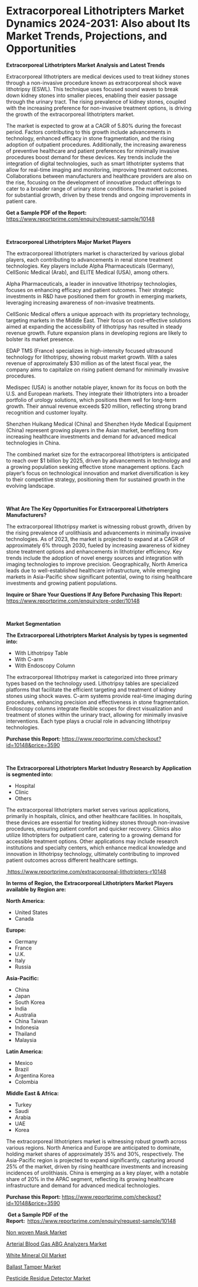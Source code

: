 <p><h1>Extracorporeal Lithotripters Market Dynamics 2024-2031: Also about Its Market Trends, Projections, and Opportunities</h1></p><p><strong>Extracorporeal Lithotripters Market Analysis and Latest Trends</strong></p>
<p><p>Extracorporeal lithotripters are medical devices used to treat kidney stones through a non-invasive procedure known as extracorporeal shock wave lithotripsy (ESWL). This technique uses focused sound waves to break down kidney stones into smaller pieces, enabling their easier passage through the urinary tract. The rising prevalence of kidney stones, coupled with the increasing preference for non-invasive treatment options, is driving the growth of the extracorporeal lithotripters market.</p><p>The market is expected to grow at a CAGR of 5.80% during the forecast period. Factors contributing to this growth include advancements in technology, enhanced efficacy in stone fragmentation, and the rising adoption of outpatient procedures. Additionally, the increasing awareness of preventive healthcare and patient preferences for minimally invasive procedures boost demand for these devices. Key trends include the integration of digital technologies, such as smart lithotripter systems that allow for real-time imaging and monitoring, improving treatment outcomes. Collaborations between manufacturers and healthcare providers are also on the rise, focusing on the development of innovative product offerings to cater to a broader range of urinary stone conditions. The market is poised for substantial growth, driven by these trends and ongoing improvements in patient care.</p></p>
<p><strong>Get a Sample PDF of the Report:&nbsp;</strong> <a href="https://www.reportprime.com/enquiry/request-sample/10148?utm_campaign=1136&utm_medium=2&utm_source=Github&utm_content=ia&utm_term=18102024&utm_id=extracorporeal-lithotripters">https://www.reportprime.com/enquiry/request-sample/10148</a></p>
<p>&nbsp;</p>
<p><strong>Extracorporeal Lithotripters Major Market Players</strong></p>
<p><p>The extracorporeal lithotripters market is characterized by various global players, each contributing to advancements in renal stone treatment technologies. Key players include Alpha Pharmaceuticals (Germany), CellSonic Medical (Arab), and ELITE Medical (USA), among others.</p><p>Alpha Pharmaceuticals, a leader in innovative lithotripsy technologies, focuses on enhancing efficacy and patient outcomes. Their strategic investments in R&D have positioned them for growth in emerging markets, leveraging increasing awareness of non-invasive treatments.</p><p>CellSonic Medical offers a unique approach with its proprietary technology, targeting markets in the Middle East. Their focus on cost-effective solutions aimed at expanding the accessibility of lithotripsy has resulted in steady revenue growth. Future expansion plans in developing regions are likely to bolster its market presence.</p><p>EDAP TMS (France) specializes in high-intensity focused ultrasound technology for lithotripsy, showing robust market growth. With a sales revenue of approximately $30 million as of the latest fiscal year, the company aims to capitalize on rising patient demand for minimally invasive procedures.</p><p>Medispec (USA) is another notable player, known for its focus on both the U.S. and European markets. They integrate their lithotripters into a broader portfolio of urology solutions, which positions them well for long-term growth. Their annual revenue exceeds $20 million, reflecting strong brand recognition and customer loyalty.</p><p>Shenzhen Huikang Medical (China) and Shenzhen Hyde Medical Equipment (China) represent growing players in the Asian market, benefiting from increasing healthcare investments and demand for advanced medical technologies in China. </p><p>The combined market size for the extracorporeal lithotripters is anticipated to reach over $1 billion by 2025, driven by advancements in technology and a growing population seeking effective stone management options. Each player’s focus on technological innovation and market diversification is key to their competitive strategy, positioning them for sustained growth in the evolving landscape.</p></p>
<p>&nbsp;</p>
<p><strong>What Are The Key Opportunities For Extracorporeal Lithotripters Manufacturers?</strong></p>
<p><p>The extracorporeal lithotripsy market is witnessing robust growth, driven by the rising prevalence of urolithiasis and advancements in minimally invasive technologies. As of 2023, the market is projected to expand at a CAGR of approximately 6% through 2030, fueled by increasing awareness of kidney stone treatment options and enhancements in lithotripter efficiency. Key trends include the adoption of novel energy sources and integration with imaging technologies to improve precision. Geographically, North America leads due to well-established healthcare infrastructure, while emerging markets in Asia-Pacific show significant potential, owing to rising healthcare investments and growing patient populations.</p></p>
<p><strong>Inquire or Share Your Questions If Any Before Purchasing This Report:</strong> <a href="https://www.reportprime.com/enquiry/pre-order/10148?utm_campaign=1136&utm_medium=2&utm_source=Github&utm_content=ia&utm_term=18102024&utm_id=extracorporeal-lithotripters">https://www.reportprime.com/enquiry/pre-order/10148</a></p>
<p>&nbsp;</p>
<p><strong>Market Segmentation</strong></p>
<p><strong>The Extracorporeal Lithotripters Market Analysis by types is segmented into:</strong></p>
<p><ul><li>With Lithotripsy Table</li><li>With C-arm</li><li>With Endoscopy Column</li></ul></p>
<p><p>The extracorporeal lithotripsy market is categorized into three primary types based on the technology used. Lithotripsy tables are specialized platforms that facilitate the efficient targeting and treatment of kidney stones using shock waves. C-arm systems provide real-time imaging during procedures, enhancing precision and effectiveness in stone fragmentation. Endoscopy columns integrate flexible scopes for direct visualization and treatment of stones within the urinary tract, allowing for minimally invasive interventions. Each type plays a crucial role in advancing lithotripsy technologies.</p></p>
<p><strong>Purchase this Report:&nbsp;</strong><a href="https://www.reportprime.com/checkout?id=10148&price=3590&utm_campaign=1136&utm_medium=2&utm_source=Github&utm_content=ia&utm_term=18102024&utm_id=extracorporeal-lithotripters">https://www.reportprime.com/checkout?id=10148&price=3590</a></p>
<p>&nbsp;</p>
<p><strong>The Extracorporeal Lithotripters Market Industry Research by Application is segmented into:</strong></p>
<p><ul><li>Hospital</li><li>Clinic</li><li>Others</li></ul></p>
<p><p>The extracorporeal lithotripters market serves various applications, primarily in hospitals, clinics, and other healthcare facilities. In hospitals, these devices are essential for treating kidney stones through non-invasive procedures, ensuring patient comfort and quicker recovery. Clinics also utilize lithotripters for outpatient care, catering to a growing demand for accessible treatment options. Other applications may include research institutions and specialty centers, which enhance medical knowledge and innovation in lithotripsy technology, ultimately contributing to improved patient outcomes across different healthcare settings.</p></p>
<p><a href="https://www.reportprime.com/extracorporeal-lithotripters-r10148?utm_campaign=1136&utm_medium=2&utm_source=Github&utm_content=ia&utm_term=18102024&utm_id=extracorporeal-lithotripters">&nbsp;https://www.reportprime.com/extracorporeal-lithotripters-r10148</a></p>
<p><strong>In terms of Region, the Extracorporeal Lithotripters Market Players available by Region are:</strong></p>
<p>
    <p> <strong> North America: </strong>
        <ul>
            <li>United States</li>
            <li>Canada</li>
        </ul>
        </p> 
    <p> <strong> Europe: </strong>
        <ul>
            <li>Germany</li>
            <li>France</li>
            <li>U.K.</li>
            <li>Italy</li>
            <li>Russia</li>
        </ul>
        </p> 
    <p> <strong> Asia-Pacific: </strong>
        <ul>
            <li>China</li>
            <li>Japan</li>
            <li>South Korea</li>
            <li>India</li>
            <li>Australia</li>
            <li>China Taiwan</li>
            <li>Indonesia</li>
            <li>Thailand</li>
            <li>Malaysia</li>
        </ul>
        </p> 
    <p> <strong> Latin America: </strong>
        <ul>
            <li>Mexico</li>
            <li>Brazil</li>
            <li>Argentina Korea</li>
            <li>Colombia</li>
        </ul>
        </p> 
    <p> <strong> Middle East & Africa: </strong>
        <ul>
            <li>Turkey</li>
            <li>Saudi</li>
            <li>Arabia</li>
            <li>UAE</li>
            <li>Korea</li>
        </ul>
    </p>
    </p>
<p><p>The extracorporeal lithotripters market is witnessing robust growth across various regions. North America and Europe are anticipated to dominate, holding market shares of approximately 35% and 30%, respectively. The Asia-Pacific region is projected to expand significantly, capturing around 25% of the market, driven by rising healthcare investments and increasing incidences of urolithiasis. China is emerging as a key player, with a notable share of 20% in the APAC segment, reflecting its growing healthcare infrastructure and demand for advanced medical technologies.</p></p>
<p><strong>Purchase this Report: </strong><a href="https://www.reportprime.com/checkout?id=10148&price=3590&utm_campaign=1136&utm_medium=2&utm_source=Github&utm_content=ia&utm_term=18102024&utm_id=extracorporeal-lithotripters">https://www.reportprime.com/checkout?id=10148&price=3590</a></p>
<p>&nbsp;<strong>Get a Sample PDF of the Report:&nbsp;&nbsp;</strong><a href="https://www.reportprime.com/enquiry/request-sample/10148?utm_campaign=1136&utm_medium=2&utm_source=Github&utm_content=ia&utm_term=18102024&utm_id=extracorporeal-lithotripters">https://www.reportprime.com/enquiry/request-sample/10148</a></p>
<p><strong></strong></p>
<p><p><a href="https://github.com/lavenaz9fufin/Market-Research-Report-List-1/blob/main/non-woven-mask-market.md?utm_campaign=1136&utm_medium=2&utm_source=Github&utm_content=ia&utm_term=18102024&utm_id=extracorporeal-lithotripters">Non woven Mask Market</a></p><p><a href="https://github.com/bricelanl8g/Market-Research-Report-List-1/blob/main/arterial-blood-gas-abg-analyzers-market.md?utm_campaign=1136&utm_medium=2&utm_source=Github&utm_content=ia&utm_term=18102024&utm_id=extracorporeal-lithotripters">Arterial Blood Gas ABG Analyzers Market</a></p><p><a href="https://www.linkedin.com/pulse/white-mineral-oil-mosaic-piecing-together-global-market-dynamics-dvnne?utm_campaign=1136&utm_medium=2&utm_source=Github&utm_content=ia&utm_term=18102024&utm_id=extracorporeal-lithotripters">White Mineral Oil Market</a></p><p><a href="https://issuu.com/reportprime-2/docs/ballast-tamper-market-size-2030.ppt_ba3ca6d559418c?utm_campaign=1136&utm_medium=2&utm_source=Github&utm_content=ia&utm_term=18102024&utm_id=extracorporeal-lithotripters">Ballast Tamper Market</a></p><p><a href="https://issuu.com/reportprime-2/docs/pesticide-residue-detector-market-s_ee6f831f638533?utm_campaign=1136&utm_medium=2&utm_source=Github&utm_content=ia&utm_term=18102024&utm_id=extracorporeal-lithotripters">Pesticide Residue Detector Market</a></p></p>
